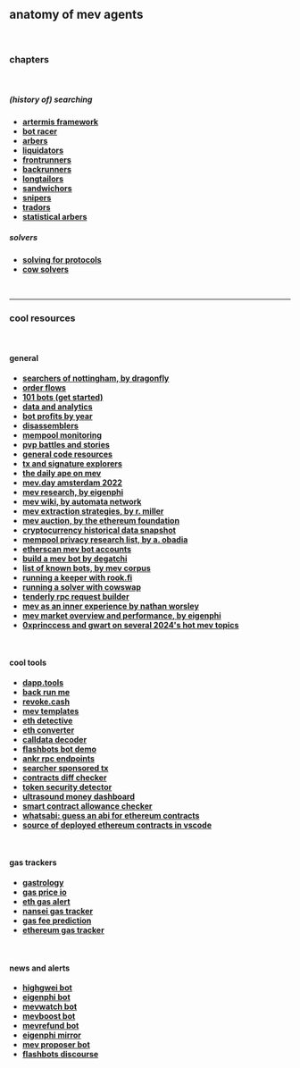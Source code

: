 ## anatomy of mev agents

<br>

### chapters

<br>

##### (history of) searching

* **[artermis framework](https://www.paradigm.xyz/2023/05/artemis)**
* **[bot racer](https://github.com/DadeKuma/bot-racer)**
* **[arbers](bots/arbers.md)**
* **[liquidators](bots/liquidators.md)**
* **[frontrunners](bots/frontrunners.md)**
* **[backrunners](bots/backrunners.md)**
* **[longtailors](bots/longtailors.md)**
* **[sandwichors](bots/sandwichors.md)**
* **[snipers](bots/snipers.md)**
* **[tradors](bots/tradors.md)**
* **[statistical arbers](bots/stat-arbers.md)**

##### solvers

* **[solving for protocols](solvers.md)**
* **[cow solvers](bots/cow-solvers.md)**

<br>

---

### cool resources

<br>

#### general

* **[searchers of nottingham, by dragonfly](https://nottingham.dragonfly.xyz/)**
* **[order flows](order_flows)**
* **[101 bots (get started)](bots/101.md)**
* **[data and analytics](https://github.com/go-outside-labs/mev-toolkit/tree/main/MEV_searchers/data_and_analytics)**
* **[bot profits by year](profits)**
* **[disassemblers](disassemblers)**
* **[mempool monitoring](mempool_monitoring)**
* **[pvp battles and stories](pvp_war)**
* **[general code resources](code_resources)**
* **[tx and signature explorers](https://github.com/go-outside-labs/mev-toolkit/tree/main/MEV_searchers/tx_and_signature_explorers)**
* **[the daily ape on mev](https://thedailyape.notion.site/MEV-8713cb4c2df24f8483a02135d657a221)**
* **[mev.day amsterdam 2022](https://mevday.org/)**
* **[mev research, by eigenphi](https://www.eigenphi.io/mev/research)**
* **[mev wiki, by automata network](https://www.mev.wiki/)**
* **[mev extraction strategies, by r. miller](https://docs.google.com/presentation/d/1YVFLnh_MnDtDDQjucW-UKxLD28iGlyi_Pj1ri_hGqRs/edit#slide=id.g124f588a727_0_51)**
* **[mev auction, by the ethereum foundation](https://ethresear.ch/t/mev-auction-auctioning-transaction-ordering-rights-as-a-solution-to-miner-extractable-value/6788)**
* **[cryptocurrency historical data snapshot](https://coinmarketcap.com/historical/)**
* **[mempool privacy research list, by a. obadia](https://collective.flashbots.net/t/bookmarks-relevant-for-mempool-privacy-researchers/1091)**
* **[etherscan mev bot accounts](https://etherscan.io/accounts/label/mev-bot)**
* **[build a mev bot by degatchi](https://www.degatchi.com/articles/how-to-build-a-mev-bot)**
* **[list of known bots, by mev corpus](https://github.com/manifoldfinance/mev-corpus/blob/master/packages/known-bots/lib/known-bots.js)**
* **[running a keeper with rook.fi](https://docs.rook.fi/reference/integrate/run-a-keeper)**
* **[running a solver with cowswap](https://mirror.xyz/steinkirch.eth/s_RwnRgJvK_6fLYPyav7lFT3Zs4W4ZvYwp-AM9EbuhQ)**
* **[tenderly rpc request builder](https://dashboard.tenderly.co/json-rpc-request-builder)**
* **[mev as an inner experience by nathan worsley](https://www.youtube.com/watch?v=9iHlyaRsgYI)**
* **[mev market overview and performance, by eigenphi](https://beta.eigenphi.io/)**
* **[0xprinccess and gwart on several 2024's hot mev topics](https://www.youtube.com/watch?v=_AWjZP6Z4xc)**

<br>

#### cool tools

* **[dapp.tools](https://dapp.tools/)**
* **[back run me](https://backrunme.com/swap)**
* **[revoke.cash](https://revoke.cash/)**
* **[mev templates](https://github.com/degatchi/mev-template-rs)**
* **[eth detective](https://www.ethtective.com/address/)**
* **[eth converter](https://eth-converter.com/)**
* **[calldata decoder](https://tools.deth.net/calldata-decoder)**
* **[flashbots bot demo](https://github.com/0xblocks/flashbots-demo)**
* **[ankr rpc endpoints](https://www.ankr.com/rpc/)**
* **[searcher sponsored tx](https://github.com/flashbots/searcher-sponsored-tx)**
* **[contracts diff checker](https://etherscan.io/contractdiffchecker)**
* **[token security detector](https://gopluslabs.io/token-security/)**
* **[ultrasound money dashboard](https://ultrasound.money/)**
* **[smart contract allowance checker](https://app.unrekt.net/)**
* **[whatsabi: guess an abi for ethereum contracts](https://github.com/shazow/whatsabi)**
* **[source of deployed ethereum contracts in vscode](https://github.com/dethcrypto/dethcode)**

<br>

#### gas trackers

* **[gastrology](https://dethgasstation.eth.link/)**
* **[gas price io](https://www.gasprice.io/)**
* **[eth gas alert](https://ethgasalerts.xyz/)**
* **[nansei gas tracker](https://pro.nansen.ai/gas-tracker)**
* **[gas fee prediction](https://www.blocknative.com/gas-estimator)**
* **[ethereum gas tracker](https://www.useweb3.xyz/gas)**

<br>

#### news and alerts 

* **[highgwei bot](https://twitter.com/HighGwei)**
* **[eigenphi bot](https://twitter.com/EigenPhi_Alert)**
* **[mevwatch bot](https://twitter.com/mevwatchbot)**
* **[mevboost bot](https://twitter.com/MevBoostBot)**
* **[mevrefund bot](https://twitter.com/MevRefund)**
* **[eigenphi mirror](https://mirror.xyz/0xc19565163aFdEe3783FC970E4Bd0275B11848d34)**
* **[mev proposer bot](https://twitter.com/mevproposerbot)**
* **[flashbots discourse](https://collective.flashbots.net/)**
